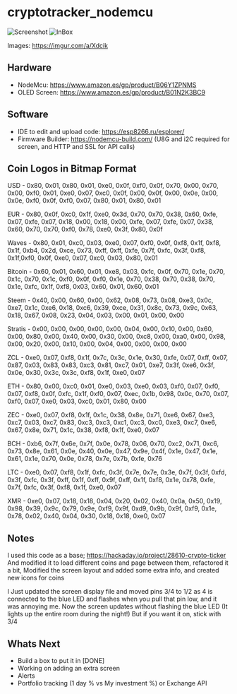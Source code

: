 # cryptotracker_nodemcu

![Screenshot](crypt.jpg)
![InBox](https://i.imgur.com/ZrKXPgI.jpg)

Images: https://imgur.com/a/Xdcik

## Hardware

- NodeMcu: https://www.amazon.es/gp/product/B06Y1ZPNMS
- OLED Screen: https://www.amazon.es/gp/product/B01N2K3BC9

## Software

- IDE to edit and upload code: https://esp8266.ru/esplorer/
- Firmware Builder: https://nodemcu-build.com/ (U8G and i2C required for screen, and HTTP and SSL for API calls)

## Coin Logos in Bitmap Format

USD - 0x80, 0x01, 0x80, 0x01, 0xe0, 0x0f, 0xf0, 0x0f, 0x70, 0x00, 0x70, 0x00, 0xf0, 0x01, 0xe0, 0x07, 0xc0, 0x0f, 0x00, 0x0f, 0x00, 0x0e, 0x00, 0x0e, 0xf0, 0x0f, 0xf0, 0x07, 0x80, 0x01, 0x80, 0x01

EUR - 0x80, 0x0f, 0xc0, 0x1f, 0xe0, 0x3d, 0x70, 0x70, 0x38, 0x60, 0xfe, 0x07, 0xfe, 0x07, 0x18, 0x00, 0x18, 0x00, 0xfe, 0x07, 0xfe, 0x07, 0x38, 0x60, 0x70, 0x70, 0xf0, 0x78, 0xe0, 0x3f, 0x80, 0x0f

Waves - 0x80, 0x01, 0xc0, 0x03, 0xe0, 0x07, 0xf0, 0x0f, 0xf8, 0x1f, 0xf8, 0x1f, 0xb4, 0x2d, 0xce, 0x73, 0xff, 0xff, 0xfe, 0x7f, 0xfc, 0x3f, 0xf8, 0x1f,0xf0, 0x0f, 0xe0, 0x07, 0xc0, 0x03, 0x80, 0x01

Bitcoin - 0x60, 0x01, 0x60, 0x01, 0xe8, 0x03, 0xfc, 0x0f, 0x70, 0x1e, 0x70, 0x1c, 0x70, 0x1c, 0xf0, 0x0f, 0xf0, 0x1e, 0x70, 0x38, 0x70, 0x38, 0x70, 0x1e, 0xfc, 0x1f, 0xf8, 0x03, 0x60, 0x01, 0x60, 0x01

Steem - 0x40, 0x00, 0x60, 0x00, 0x62, 0x08, 0x73, 0x08, 0xe3, 0x0c, 0xe7, 0x1c, 0xe6, 0x18, 0xc6, 0x39, 0xce, 0x31, 0x8c, 0x73, 0x9c, 0x63, 0x18, 0x67, 0x08, 0x23, 0x04, 0x03, 0x00, 0x01, 0x00, 0x00

Stratis - 0x00, 0x00, 0x00, 0x00, 0x00, 0x04, 0x00, 0x10, 0x00, 0x60, 0x00, 0x80, 0x00, 0x40, 0x00, 0x30, 0x00, 0xc8, 0x00, 0xa0, 0x00, 0x98, 0x00, 0x20, 0x00, 0x10, 0x00, 0x04, 0x00, 0x00, 0x00, 0x00

ZCL - 0xe0, 0x07, 0xf8, 0x1f, 0x7c, 0x3c, 0x1e, 0x30, 0xfe, 0x07, 0xff, 0x07, 0x87, 0x03, 0x83, 0x83, 0xc3, 0x81, 0xc7, 0x01, 0xe7, 0x3f, 0xe6, 0x3f, 0x0e, 0x30, 0x3c, 0x3c, 0xf8, 0x1f, 0xe0, 0x07

ETH - 0x80, 0x00, 0xc0, 0x01, 0xe0, 0x03, 0xe0, 0x03, 0xf0, 0x07, 0xf0, 0x07, 0xf8, 0x0f, 0xfc, 0x1f, 0xf0, 0x07, 0xec, 0x1b, 0x98, 0x0c, 0x70, 0x07, 0xf0, 0x07, 0xe0, 0x03, 0xc0, 0x01, 0x80, 0x00

ZEC - 0xe0, 0x07, 0xf8, 0x1f, 0x1c, 0x38, 0x8e, 0x71, 0xe6, 0x67, 0xe3, 0xc7, 0x03, 0xc7, 0x83, 0xc3, 0xc3, 0xc1, 0xc3, 0xc0, 0xe3, 0xc7, 0xe6, 0x67, 0x8e, 0x71, 0x1c, 0x38, 0xf8, 0x1f, 0xe0, 0x07

BCH - 0xb6, 0x7f, 0x6e, 0x7f, 0x0e, 0x78, 0x06, 0x70, 0xc2, 0x71, 0xc6, 0x73, 0x8e, 0x61, 0x0e, 0x40, 0x0e, 0x47, 0x9e, 0x4f, 0x1e, 0x47, 0x1e, 0x61, 0x1e, 0x70, 0x0e, 0x78, 0x7e, 0x7b, 0xfe, 0x76

LTC - 0xe0, 0x07, 0xf8, 0x1f, 0xfc, 0x3f, 0x7e, 0x7e, 0x3e, 0x7f, 0x3f, 0xfd, 0x3f, 0xfc, 0x3f, 0xff, 0x1f, 0xff, 0x9f, 0xff, 0x1f, 0xf8, 0x1e, 0x78, 0xfe, 0x7f, 0xfc, 0x3f, 0xf8, 0x1f, 0xe0, 0x07 

XMR - 0xe0, 0x07, 0x18, 0x18, 0x04, 0x20, 0x02, 0x40, 0x0a, 0x50, 0x19, 0x98, 0x39, 0x9c, 0x79, 0x9e, 0xf9, 0x9f, 0xd9, 0x9b, 0x9f, 0xf9, 0x1e, 0x78, 0x02, 0x40, 0x04, 0x30, 0x18, 0x18, 0xe0, 0x07

## Notes

I used this code as a base; https://hackaday.io/project/28610-crypto-ticker
And modified it to load different coins and page between them, refactored it a bit, Modified the screen layout and added some extra info, and created new icons for coins

I Just updated the screen display file and moved pins 3/4 to 1/2 as 4 is connected to the blue LED and flashes when you pull that pin low, and it was annoying me. Now the screen updates without flashing the blue LED (It lights up the entire room during the night!) But if you want it on, stick with 3/4

## Whats Next

- Build a box to put it in [DONE]
- Working on adding an extra screen 
- Alerts
- Portfolio tracking (1 day % vs My investment %) or Exchange API

